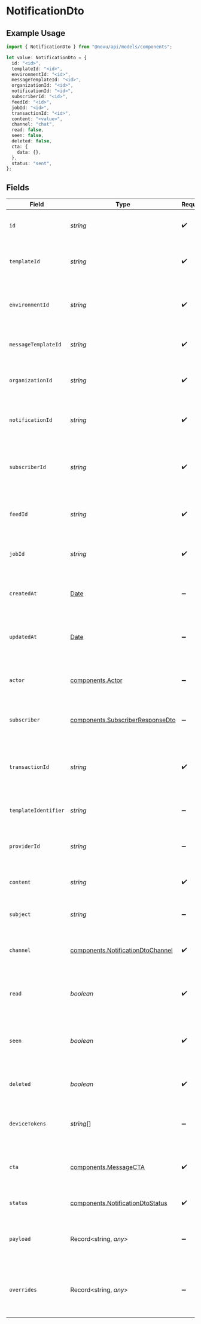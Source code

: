 # NotificationDto

## Example Usage

```typescript
import { NotificationDto } from "@novu/api/models/components";

let value: NotificationDto = {
  id: "<id>",
  templateId: "<id>",
  environmentId: "<id>",
  messageTemplateId: "<id>",
  organizationId: "<id>",
  notificationId: "<id>",
  subscriberId: "<id>",
  feedId: "<id>",
  jobId: "<id>",
  transactionId: "<id>",
  content: "<value>",
  channel: "chat",
  read: false,
  seen: false,
  deleted: false,
  cta: {
    data: {},
  },
  status: "sent",
};
```

## Fields

| Field                                                                                         | Type                                                                                          | Required                                                                                      | Description                                                                                   |
| --------------------------------------------------------------------------------------------- | --------------------------------------------------------------------------------------------- | --------------------------------------------------------------------------------------------- | --------------------------------------------------------------------------------------------- |
| `id`                                                                                          | *string*                                                                                      | :heavy_check_mark:                                                                            | Unique identifier for the notification.                                                       |
| `templateId`                                                                                  | *string*                                                                                      | :heavy_check_mark:                                                                            | Identifier for the template used to generate the notification.                                |
| `environmentId`                                                                               | *string*                                                                                      | :heavy_check_mark:                                                                            | Identifier for the environment where the notification is sent.                                |
| `messageTemplateId`                                                                           | *string*                                                                                      | :heavy_check_mark:                                                                            | Identifier for the message template used.                                                     |
| `organizationId`                                                                              | *string*                                                                                      | :heavy_check_mark:                                                                            | Identifier for the organization sending the notification.                                     |
| `notificationId`                                                                              | *string*                                                                                      | :heavy_check_mark:                                                                            | Unique identifier for the notification instance.                                              |
| `subscriberId`                                                                                | *string*                                                                                      | :heavy_check_mark:                                                                            | Unique identifier for the subscriber receiving the notification.                              |
| `feedId`                                                                                      | *string*                                                                                      | :heavy_check_mark:                                                                            | Identifier for the feed associated with the notification.                                     |
| `jobId`                                                                                       | *string*                                                                                      | :heavy_check_mark:                                                                            | Identifier for the job that triggered the notification.                                       |
| `createdAt`                                                                                   | [Date](https://developer.mozilla.org/en-US/docs/Web/JavaScript/Reference/Global_Objects/Date) | :heavy_minus_sign:                                                                            | Timestamp indicating when the notification was created.                                       |
| `updatedAt`                                                                                   | [Date](https://developer.mozilla.org/en-US/docs/Web/JavaScript/Reference/Global_Objects/Date) | :heavy_minus_sign:                                                                            | Timestamp indicating when the notification was last updated.                                  |
| `actor`                                                                                       | [components.Actor](../../models/components/actor.md)                                          | :heavy_minus_sign:                                                                            | Actor details related to the notification, if applicable.                                     |
| `subscriber`                                                                                  | [components.SubscriberResponseDto](../../models/components/subscriberresponsedto.md)          | :heavy_minus_sign:                                                                            | Subscriber details associated with this notification.                                         |
| `transactionId`                                                                               | *string*                                                                                      | :heavy_check_mark:                                                                            | Unique identifier for the transaction associated with the notification.                       |
| `templateIdentifier`                                                                          | *string*                                                                                      | :heavy_minus_sign:                                                                            | Identifier for the template used, if applicable.                                              |
| `providerId`                                                                                  | *string*                                                                                      | :heavy_minus_sign:                                                                            | Identifier for the provider that sends the notification.                                      |
| `content`                                                                                     | *string*                                                                                      | :heavy_check_mark:                                                                            | The main content of the notification.                                                         |
| `subject`                                                                                     | *string*                                                                                      | :heavy_minus_sign:                                                                            | The subject line for email notifications, if applicable.                                      |
| `channel`                                                                                     | [components.NotificationDtoChannel](../../models/components/notificationdtochannel.md)        | :heavy_check_mark:                                                                            | The channel through which the notification is sent.                                           |
| `read`                                                                                        | *boolean*                                                                                     | :heavy_check_mark:                                                                            | Indicates whether the notification has been read by the subscriber.                           |
| `seen`                                                                                        | *boolean*                                                                                     | :heavy_check_mark:                                                                            | Indicates whether the notification has been seen by the subscriber.                           |
| `deleted`                                                                                     | *boolean*                                                                                     | :heavy_check_mark:                                                                            | Indicates whether the notification has been deleted.                                          |
| `deviceTokens`                                                                                | *string*[]                                                                                    | :heavy_minus_sign:                                                                            | Device tokens for push notifications, if applicable.                                          |
| `cta`                                                                                         | [components.MessageCTA](../../models/components/messagecta.md)                                | :heavy_check_mark:                                                                            | Call-to-action information associated with the notification.                                  |
| `status`                                                                                      | [components.NotificationDtoStatus](../../models/components/notificationdtostatus.md)          | :heavy_check_mark:                                                                            | Current status of the notification.                                                           |
| `payload`                                                                                     | Record<string, *any*>                                                                         | :heavy_minus_sign:                                                                            | The payload that was used to send the notification trigger.                                   |
| `overrides`                                                                                   | Record<string, *any*>                                                                         | :heavy_minus_sign:                                                                            | Provider-specific overrides used when triggering the notification.                            |